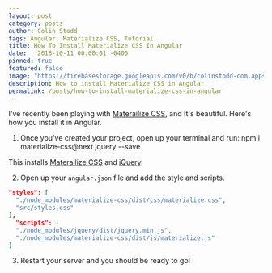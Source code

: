 ```yaml
---
layout: post
category: posts
author: Colin Stodd
tags: Angular, Materialize CSS, Tutorial
title: How To Install Materialize CSS In Angular
date:   2018-10-11 00:00:01 -0400
pinned: true
featured: false
image: "https://firebasestorage.googleapis.com/v0/b/colinstodd-com.appspot.com/o/images%2F2019%2Fmatcss-min.png?alt=media&token=ab6b71f7-ba40-40a5-8729-d5ead821e246"
description: How to install Materialize CSS in Angular
permalink: /posts/how-to-install-materialize-css-in-angular
---
```


I've recently been playing with <a href="http://materializecss.com/" target="_blank">Materailize CSS</a>, and It's beautiful. Here's how you install it in Angular.

1. Once you've created your project, open up your terminal and run:
npm i materialize-css@next jquery --save

This installs <a href="http://materializecss.com/" target="_blank">Materailize CSS</a> and <a href="https://jquery.com/" target="_blank">jQuery</a>.

2. Open up your `angular.json` file and add the style and scripts.


```json
"styles": [
  "./node_modules/materialize-css/dist/css/materialize.css",
  "src/styles.css"
],
  "scripts": [
  "./node_modules/jquery/dist/jquery.min.js",
  "./node_modules/materialize-css/dist/js/materialize.js"
]
```

3. Restart your server and you should be ready to go!